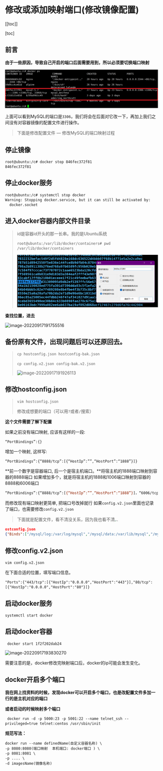 # 修改或添加映射端口(修改镜像配置)

[[toc]]

[toc]

## 前言

**由于一些原因，导致自己开启的端口后面需要用到，所以必须要切换端口映射**

![image-20220917190839148](./images/image-20220917190839148.pngmail3293172751@qq.png)

上面可以看到MySQL的端口是`3306`，我们将会在后面对它改一下，再加上我们之间没有对容器镜像的配置文件进行操作。

> 下面是修改配置文件 — 修改MySQL的端口映射过程

## 停止镜像

```
root@ubuntu:/c# docker stop 846fec372f81
846fec372f81
```



## 停止docker服务

```
root@ubuntu:/c# systemctl stop docker
Warning: Stopping docker.service, but it can still be activated by:
  docker.socket
```



## 进入docker容器内部文件目录

> id是容器id开头的那一长串。我的是Ubuntu系统
>
> ```
> root@ubuntu:/var/lib/docker/containers# pwd
> /var/lib/docker/containers
> ```
>
> ![image-20220917191657815](./images/image-20220917191657815.pngmail3293172751@qq.png)

**查找位置，进去**

![image-20220917191755516](https://sm.nsddd.top//typora/image-20220917191755516.png?mail:3293172751@qq.com)



## 备份原有文件，出现问题后可以还原回去。

> ```
> cp hostconfig.json hostconfig-bak.json
> 
> cp config.v2.json config-bak.v2.json
> ```
>
> ![image-20220917191926113](https://sm.nsddd.top//typora/image-20220917191926113.png?mail:3293172751@qq.com)



## 修改hostconfig.json

> ```
> vim hostconfig.json
> ```
>
> 修改成想要的端口（可以用`?`或者`/`搜索）

**这个文件需要了解下配置**

如果之前没有端口映射, 应该有这样的一段:

```
“PortBindings”:{}
```

增加一个映射, 这样写:

```
“PortBindings”:{“8888/tcp”:[{“HostIp”:””,“HostPort”:“1888”}]}
```

**前一个数字是容器端口, 后一个是宿主机端口。**将宿主机的1888端口映射到容器的8888端口
如果增加多个，就是将宿主机的1888和1006端口映射到容器的8888和6006端口

```bash
“PortBindings”:{“8888/tcp”:[{“HostIp”:””,“HostPort”:“1888”}]，“6006/tcp”:[{“HostIp”:””,“HostPort”:“1006”}]}
```

而修改现有端口映射更简单, 把端口号改掉就行
如果`config.v2.json`里面也记录了端口，也需要修改`config.v2.json`

> 下面就是配置文件，看不清没关系，因为我也看不清<img src="https://sm.nsddd.top//typora/4982f69711dac4c20aa2ad8c5d79af24.gif?mail:3293172751@qq.com" alt="img" style="zoom:25%;" />

```json
ostconfig.json
{"Binds":["/mysql/log:/var/log/mysql","/mysql/data:/var/lib/mysql","/mysql/conf:/etc/mysql/conf.d"],"ContainerIDFile":"","LogConfig":{"Type":"json-file","Config":{}},"NetworkMode":"default","PortBindings":{"3306/tcp":[{"HostIp":"","HostPort":"3307"}]},"RestartPolicy":{"Name":"always","MaximumRetryCount":0},"AutoRemove":false,"VolumeDriver":"","VolumesFrom":null,"CapAdd":null,"CapDrop":null,"CgroupnsMode":"host","Dns":[],"DnsOptions":[],"DnsSearch":[],"ExtraHosts":null,"GroupAdd":null,"IpcMode":"private","Cgroup":"","Links":null,"OomScoreAdj":0,"PidMode":"","Privileged":true,"PublishAllPorts":false,"ReadonlyRootfs":false,"SecurityOpt":["label=disable"],"UTSMode":"","UsernsMode":"","ShmSize":67108864,"Runtime":"runc","ConsoleSize":[0,0],"Isolation":"","CpuShares":0,"Memory":0,"NanoCpus":0,"CgroupParent":"","BlkioWeight":0,"BlkioWeightDevice":[],"BlkioDeviceReadBps":null,"BlkioDeviceWriteBps":null,"BlkioDeviceReadIOps":null,"BlkioDeviceWriteIOps":null,"CpuPeriod":0,"CpuQuota":0,"CpuRealtimePeriod":0,"CpuRealtimeRuntime":0,"CpusetCpus":"","CpusetMems":"","Devices":[],"DeviceCgroupRules":null,"DeviceRequests":null,"KernelMemory":0,"KernelMemoryTCP":0,"MemoryReservation":0,"MemorySwap":0,"MemorySwappiness":null,"OomKillDisable":false,"PidsLimit":null,"Ulimits":null,"CpuCount":0,"CpuPercent":0,"IOMaximumIOps":0,"IOMaximumBandwidth":0,"MaskedPaths":null,"ReadonlyPaths":null}
```



## 修改config.v2.json

```
vim config.v2.json
```

在下面合适的位置，填写端口信息。

```
"Ports":{"443/tcp":[{"HostIp":"0.0.0.0","HostPort":"443"}],"80/tcp":[{"HostIp":"0.0.0.0","HostPort":"80"}]}
```



## 启动docker服务

```
systemctl start docker
```



## 启动docker容器

```
 docker start 1f2f202dab24
```

![image-20220917193830270](https://sm.nsddd.top//typora/image-20220917193830270.png?mail:3293172751@qq.com)



需要注意的是，docker修改完映射端口后，docker的ip可能会发生变化。



## docker开启多个端口

**我在网上找资料的时候，发现docker可以开启多个端口，也是改配置文件多加一行的是主机对应的端口**

**或者启动的时候映射多个端口**

```
 docker run -d -p 5000:23 -p 5001:22 --name telnet_ssh --privileged=true telnet:centos /usr/sbin/init
```

**规范写法：**

```
docker run --name definedName(自定义容器名称) \
-p 8080:8080(端口映射  本机端口: docker端口 ) \
-p 8081:8081 \
-p .... \
-d imagesName(镜像名称)
```

